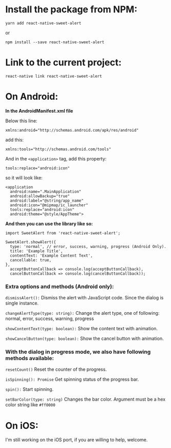 # Install the package from NPM:

`
yarn add react-native-sweet-alert
`

or

`
npm install --save react-native-sweet-alert
`

# Link to the current project:

`
react-native link react-native-sweet-alert
`

# On Android:

__In the AndroidManifest.xml file__

Below this line:

`
xmlns:android="http://schemas.android.com/apk/res/android"
`

add this:

`
xmlns:tools="http://schemas.android.com/tools"
`

And in the `<application>` tag, add this property:

`
tools:replace="android:icon"
`

so it will look like:

```
<application
  android:name=".MainApplication"
  android:allowBackup="true"
  android:label="@string/app_name"
  android:icon="@mipmap/ic_launcher"
  tools:replace="android:icon"
  android:theme="@style/AppTheme">
```

__And then you can use the library like so:__

```
import SweetAlert from 'react-native-sweet-alert';
```

```
SweetAlert.showAlert({
  type: 'normal', // error, success, warning, progress (Android Only).
  title: 'Example Title',
  contentText: 'Example Content Text',
  cancellable: true,
},
  acceptButtonCallback => console.log(acceptButtonCallback),
  cancelButtonCallback => console.log(cancelButtonCallback));
```

### Extra options and methods (Android only):

`dismissAlert():` Dismiss the alert with JavaScript code. Since the dialog is single instance.

`changeAlertType(type: string):` Change the alert type, one of following: normal, error, success, warning, progress

`showContentText(type: boolean):` Show the content text with animation.

`showCancelButton(type: boolean):` Show the cancel button with animation.

### With the dialog in progress mode, we also have following methods available:

`resetCount()` Reset the counter of the progress.

`isSpinning(): Promise` Get spinning status of the progress bar.

`spin():` Start spinning.

`setBarColor(type: string)` Changes the bar color. Argument must be a hex color string like `#ff0000`

# On iOS:

I'm still working on the iOS port, if you are willing to help, welcome.
